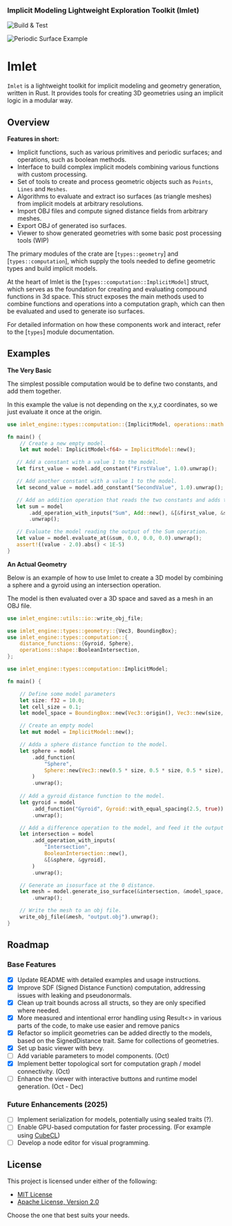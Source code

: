 ### Implicit Modeling Lightweight Exploration Toolkit (Imlet)

![Build & Test](https://github.com/joelhi/implicit-rs/actions/workflows/rust.yml/badge.svg)

![Periodic Surface Example](media/examples.png)

 # Imlet

 `Imlet` is a lightweight toolkit for implicit modeling and geometry generation, written in Rust. It provides tools for creating 3D geometries using an implicit logic in a modular way.

 ## Overview

 **Features in short:**
 * Implicit functions, such as various primitives and periodic surfaces; and operations, such as boolean methods.
 * Interface to build complex implicit models combining various functions with custom processing.
 * Set of tools to create and process geometric objects such as `Points`, `Lines` and `Meshes`.
 * Algorithms to evaluate and extract iso surfaces (as triangle meshes) from implicit models at arbitrary resolutions.
 * Import OBJ files and compute signed distance fields from arbitrary meshes.
 * Export OBJ of generated iso surfaces.
 * Viewer to show generated geometries with some basic post processing tools (WIP)

 The primary modules of the crate are [`types::geometry`] and [`types::computation`], which supply the tools needed to define geometric types and build implicit models.

 At the heart of Imlet is the [`types::computation::ImplicitModel`] struct, which serves as the foundation for creating and evaluating compound functions in 3d space.
 This struct exposes the main methods used to combine functions and operations into a computation graph, which can then be evaluated and used to generate iso surfaces.

 For detailed information on how these components work and interact, refer to the [`types`] module documentation.

 ## Examples

 **The Very Basic**

 The simplest possible computation would be to define two constants, and add them together.

 In this example the value is not depending on the x,y,z coordinates, so we just evaluate it once at the origin.

 ```rust
 use imlet_engine::types::computation::{ImplicitModel, operations::math::Add};

 fn main() {
     // Create a new empty model.
     let mut model: ImplicitModel<f64> = ImplicitModel::new();

    // Add a constant with a value 1 to the model.
    let first_value = model.add_constant("FirstValue", 1.0).unwrap();

    // Add another constant with a value 1 to the model.
    let second_value = model.add_constant("SecondValue", 1.0).unwrap();

    // Add an addition operation that reads the two constants and adds them together.
    let sum = model
        .add_operation_with_inputs("Sum", Add::new(), &[&first_value, &second_value])
        .unwrap();

    // Evaluate the model reading the output of the Sum operation.
    let value = model.evaluate_at(&sum, 0.0, 0.0, 0.0).unwrap();
    assert!((value - 2.0).abs() < 1E-5)
}

 ```

 **An Actual Geometry**

 Below is an example of how to use Imlet to create a 3D model by combining a sphere and a gyroid using an intersection operation.

 The model is then evaluated over a 3D space and saved as a mesh in an OBJ file.

 ```rust
 use imlet_engine::utils::io::write_obj_file;

 use imlet_engine::types::geometry::{Vec3, BoundingBox};
 use imlet_engine::types::computation::{
     distance_functions::{Gyroid, Sphere},
     operations::shape::BooleanIntersection,
 };

 use imlet_engine::types::computation::ImplicitModel;

 fn main() {

     // Define some model parameters
     let size: f32 = 10.0;
     let cell_size = 0.1;
     let model_space = BoundingBox::new(Vec3::origin(), Vec3::new(size, size, size));

     // Create an empty model
     let mut model = ImplicitModel::new();

     // Adda a sphere distance function to the model.
     let sphere = model
         .add_function(
             "Sphere",
             Sphere::new(Vec3::new(0.5 * size, 0.5 * size, 0.5 * size), 0.45 * size),
         )
         .unwrap();
     
     // Add a gyroid distance function to the model.
     let gyroid = model
         .add_function("Gyroid", Gyroid::with_equal_spacing(2.5, true))
         .unwrap();

     // Add a difference operation to the model, and feed it the output of the sphere and gyroid distance functions.
     let intersection = model
         .add_operation_with_inputs(
             "Intersection",
             BooleanIntersection::new(),
             &[&sphere, &gyroid],
         )
         .unwrap();

     // Generate an isosurface at the 0 distance.
     let mesh = model.generate_iso_surface(&intersection, &model_space, cell_size)
         .unwrap();

     // Write the mesh to an obj file.
     write_obj_file(&mesh, "output.obj").unwrap();
 }
 ```

## Roadmap

### Base Features
- [x] Update README with detailed examples and usage instructions.
- [x] Improve SDF (Signed Distance Function) computation, addressing issues with leaking and pseudonormals.
- [x] Clean up trait bounds across all structs, so they are only specified where needed.
- [x] More measured and intentional error handling using Result<> in various parts of the code, to make use easier and remove panics
- [x] Refactor so implicit geometries can be added directly to the models, based on the SignedDistance trait. Same for collections of geometries.
- [x] Set up basic viewer with bevy.
- [ ] Add variable parameters to model components. (Oct)
- [x] Implement better topological sort for computation graph / model connectivity. (Oct)
- [ ] Enhance the viewer with interactive buttons and runtime model generation. (Oct - Dec)

### Future Enhancements (2025)
- [ ] Implement serialization for models, potentially using sealed traits (?).
- [ ] Enable GPU-based computation for faster processing. (For example using [CubeCL](https://github.com/tracel-ai/cubecl))
- [ ] Develop a node editor for visual programming.

## License

This project is licensed under either of the following:

- [MIT License](LICENSE-MIT) 
- [Apache License, Version 2.0](LICENSE-APACHE)

Choose the one that best suits your needs.
